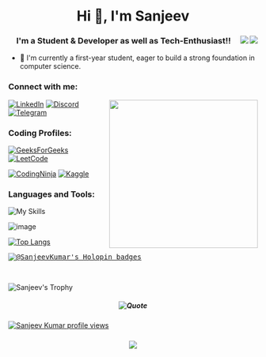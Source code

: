 
<h1 align="center">Hi 👋, I'm Sanjeev</h1>




<a target="_blank">
<img align="right" src="https://user-images.githubusercontent.com/3369400/139447912-e0f43f33-6d9f-45f8-be46-2df5bbc91289.png#gh-dark-mode-only"/>
<img align="right" src="https://user-images.githubusercontent.com/3369400/139448065-39a229ba-4b06-434b-bc67-616e2ed80c8f.png#gh-light-mode-only"/>

<h3 align="center">I'm a Student & Developer as well as Tech-Enthusiast!!</h3>

- 🌱 I'm currently a first-year student, eager to build a strong foundation in computer science.


<h3 align="left">Connect with me:</h3>
<img align="right" width="300px" src="https://user-images.githubusercontent.com/74038190/212750996-938b257b-266c-45a7-9af7-655341c0f58b.gif"/>

[![LinkedIn](https://img.shields.io/badge/linkedin-%230077B5.svg?style=for-the-badge&logo=linkedin&logoColor=white)](https://in.linkedin.com/in/sanjeev-kumar78)
[![Discord](https://img.shields.io/badge/Discord-%235865F2.svg?style=for-the-badge&logo=discord&logoColor=white)](https://discord.com/users/sanjeevkumar78)
[![Telegram](https://img.shields.io/badge/Telegram-2CA5E0?style=for-the-badge&logo=telegram&logoColor=white)](https://t.me/Sanjeev032)
<h3 align="left">Coding Profiles:</h3>

[![GeeksForGeeks](https://img.shields.io/badge/GeeksforGeeks-gray?style=for-the-badge&logo=geeksforgeeks&logoColor=35914c)](https://auth.geeksforgeeks.org/user/sanjeevkumar032)
[![LeetCode](https://img.shields.io/badge/LeetCode-000000?style=for-the-badge&logo=LeetCode&logoColor=#d16c06)](https://leetcode.com/u/Sanjeev-Kumar78/)
<!--[![Hackerrank](https://img.shields.io/badge/-Hackerrank-2EC866?style=for-the-badge&logo=HackerRank&logoColor=white)](https://www.hackerrank.com/@premchandrasing1)-->
[![CodingNinja](https://img.shields.io/badge/Coding%20Ninjas-DD6620.svg?style=for-the-badge&logo=Coding-Ninjas&logoColor=white)](https://www.naukri.com/code360/profile/f136673e-6e6d-4e88-843e-e1b758eddcc1)
[![Kaggle](https://img.shields.io/badge/Kaggle-035a7d?style=for-the-badge&logo=kaggle&logoColor=white)](https://www.kaggle.com/sanjeevkumar78/)
<h3 align="left">Languages and Tools:</h3>

![My Skills](https://skillicons.dev/icons?i=gcp,docker,git,python,flask,django,cpp,linux,mysql,mongodb,postman,javascript,react,nodejs,html,css,bootstrap,ai,ps&perline=8)

![image](https://user-images.githubusercontent.com/74038190/212284100-561aa473-3905-4a80-b561-0d28506553ee.gif)

[![Top Langs](https://github-readme-stats.vercel.app/api/top-langs/?username=Sanjeev-Kumar78&layout=compact&theme=midnight-purple)](https://github.com/Sanjeev-Kumar78/github-readme-stats)

<div>
<kbd>

[![@SanjeevKumar's Holopin badges](https://holopin.me/SanjeevKumar)](https://holopin.io/@SanjeevKumar)
</kbd>
</div>

<br>

<!-- ![Sanjeev's GitHub stats](https://github-readme-stats.vercel.app/api?username=Sanjeev-Kumar78&show_icons=true&theme=midnight-purple) -->

![Sanjeev's Trophy ](https://github-profile-trophy.vercel.app/?username=Sanjeev-Kumar78&theme=radical)

<h5 align="center">

![Quote](https://quotes-github-readme.vercel.app/api?type=horizontal&theme=dracula&border=true)
</h5>

[![Sanjeev Kumar profile views](https://u8views.com/api/v1/github/profiles/62820550/views/total-count.svg)](https://u8views.com/github/Sanjeev-Kumar78)

<h3 align="center">
  <img
    src="https://readme-typing-svg.herokuapp.com/?font=Righteous&size=25&center=true&vCenter=true&width=500&height=70&duration=4000&lines=Thanks+for+visiting!+✌️;"
  />
</h3>
  
